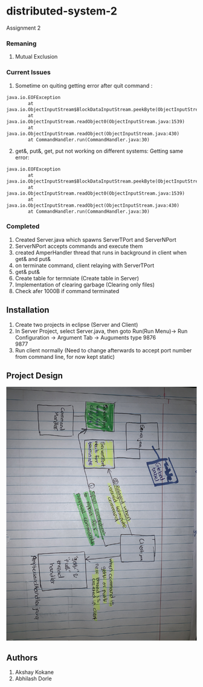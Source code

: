 # distributed-system-2
Assignment 2

### Remaning

1) Mutual Exclusion

### Current Issues
1) Sometime on quiting getting error after quit command :
```
java.io.EOFException
        at java.io.ObjectInputStream$BlockDataInputStream.peekByte(ObjectInputStream.java:2959)
        at java.io.ObjectInputStream.readObject0(ObjectInputStream.java:1539)
        at java.io.ObjectInputStream.readObject(ObjectInputStream.java:430)
        at CommandHandler.run(CommandHandler.java:30)
```
2) get&, put&, get, put not working on different systems: Getting same error:
```
java.io.EOFException
        at java.io.ObjectInputStream$BlockDataInputStream.peekByte(ObjectInputStream.java:2959)
        at java.io.ObjectInputStream.readObject0(ObjectInputStream.java:1539)
        at java.io.ObjectInputStream.readObject(ObjectInputStream.java:430)
        at CommandHandler.run(CommandHandler.java:30)
```
### Completed
1) Created Server.java which spawns ServerTPort and ServerNPort
2) ServerNPort accepts commands and execute them
3) created AmperHandler thread that runs in background in client when get& and put& 
4) on terminate command, client relaying with ServerTPort
5) get& put&
6) Create table for termniate (Create table in Server)
7) Implementation of clearing garbage (Clearing only files)
8) Check afer 1000B if command terminated

## Installation

1) Create two projects in eclipse (Server and Client)
2) In Server Project, select Server.java, then goto Run(Run Menu)-> Run Configuration -> Argument Tab -> Auguments type
  9876  
  9877
3) Run client normally (Need to change afterwards to accept port number from command line, for now kept static)

## Project Design

![alt text](/image_6546160.JPG)


## Authors

1) Akshay Kokane
2) Abhilash Dorle
